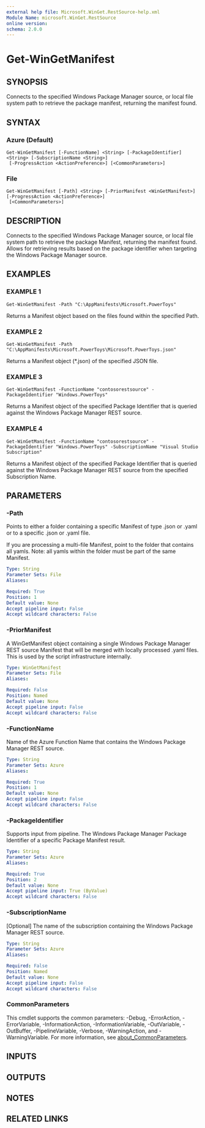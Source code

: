 ```yaml
---
external help file: Microsoft.WinGet.RestSource-help.xml
Module Name: microsoft.WinGet.RestSource
online version:
schema: 2.0.0
---
```


# Get-WinGetManifest

## SYNOPSIS
Connects to the specified Windows Package Manager source, or local file system path to retrieve the package manifest, returning
the manifest found.

## SYNTAX

### Azure (Default)
```
Get-WinGetManifest [-FunctionName] <String> [-PackageIdentifier] <String> [-SubscriptionName <String>]
 [-ProgressAction <ActionPreference>] [<CommonParameters>]
```

### File
```
Get-WinGetManifest [-Path] <String> [-PriorManifest <WinGetManifest>] [-ProgressAction <ActionPreference>]
 [<CommonParameters>]
```

## DESCRIPTION
Connects to the specified Windows Package Manager source, or local file system path to retrieve the package Manifest, returning
the manifest found.  
Allows for retrieving results based on the package identifier when targeting the Windows Package Manager source.

## EXAMPLES

### EXAMPLE 1
```
Get-WinGetManifest -Path "C:\AppManifests\Microsoft.PowerToys"
```

Returns a Manifest object based on the files found within the specified Path.

### EXAMPLE 2
```
Get-WinGetManifest -Path "C:\AppManifests\Microsoft.PowerToys\Microsoft.PowerToys.json"
```

Returns a Manifest object (*.json) of the specified JSON file.

### EXAMPLE 3
```
Get-WinGetManifest -FunctionName "contosorestsource" -PackageIdentifier "Windows.PowerToys"
```

Returns a Manifest object of the specified Package Identifier that is queried against the Windows Package Manager REST source.

### EXAMPLE 4
```
Get-WinGetManifest -FunctionName "contosorestsource" -PackageIdentifier "Windows.PowerToys" -SubscriptionName "Visual Studio Subscription"
```

Returns a Manifest object of the specified Package Identifier that is queried against the Windows Package Manager REST source from the specified Subscription Name.

## PARAMETERS

### -Path
Points to either a folder containing a specific Manifest of type .json or .yaml or to a specific .json or .yaml file.

If you are processing a multi-file Manifest, point to the folder that contains all yamls.
Note: all yamls within the folder must be part of the same Manifest.

```yaml
Type: String
Parameter Sets: File
Aliases:

Required: True
Position: 1
Default value: None
Accept pipeline input: False
Accept wildcard characters: False
```

### -PriorManifest
A WinGetManifest object containing a single Windows Package Manager REST source Manifest that will be merged with locally processed .yaml files.
This is used by the script infrastructure internally.

```yaml
Type: WinGetManifest
Parameter Sets: File
Aliases:

Required: False
Position: Named
Default value: None
Accept pipeline input: False
Accept wildcard characters: False
```

### -FunctionName
Name of the Azure Function Name that contains the Windows Package Manager REST source.

```yaml
Type: String
Parameter Sets: Azure
Aliases:

Required: True
Position: 1
Default value: None
Accept pipeline input: False
Accept wildcard characters: False
```

### -PackageIdentifier
Supports input from pipeline.
The Windows Package Manager Package Identifier of a specific Package Manifest result.

```yaml
Type: String
Parameter Sets: Azure
Aliases:

Required: True
Position: 2
Default value: None
Accept pipeline input: True (ByValue)
Accept wildcard characters: False
```

### -SubscriptionName
\[Optional\] The name of the subscription containing the Windows Package Manager REST source.

```yaml
Type: String
Parameter Sets: Azure
Aliases:

Required: False
Position: Named
Default value: None
Accept pipeline input: False
Accept wildcard characters: False
```

### CommonParameters
This cmdlet supports the common parameters: -Debug, -ErrorAction, -ErrorVariable, -InformationAction, -InformationVariable, -OutVariable, -OutBuffer, -PipelineVariable, -Verbose, -WarningAction, and -WarningVariable. For more information, see [about_CommonParameters](http://go.microsoft.com/fwlink/?LinkID=113216).

## INPUTS

## OUTPUTS

## NOTES

## RELATED LINKS
